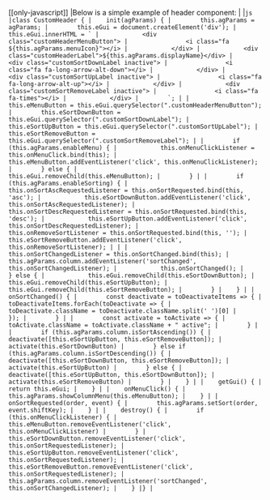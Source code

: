 [[only-javascript]]
|Below is a simple example of header component:
|
|```js
|class CustomHeader {
|    init(agParams) {
|        this.agParams = agParams;
|        this.eGui = document.createElement('div');
|        this.eGui.innerHTML = `
|            <div class="customHeaderMenuButton">
|                <i class="fa ${this.agParams.menuIcon}"></i>
|            </div>
|            <div class="customHeaderLabel">${this.agParams.displayName}</div>
|            <div class="customSortDownLabel inactive">
|                <i class="fa fa-long-arrow-alt-down"></i>
|            </div>
|            <div class="customSortUpLabel inactive">
|                <i class="fa fa-long-arrow-alt-up"></i>
|            </div>
|            <div class="customSortRemoveLabel inactive">
|                <i class="fa fa-times"></i>
|            </div>
|        `;
|
|        this.eMenuButton = this.eGui.querySelector(".customHeaderMenuButton");
|        this.eSortDownButton = this.eGui.querySelector(".customSortDownLabel");
|        this.eSortUpButton = this.eGui.querySelector(".customSortUpLabel");
|        this.eSortRemoveButton = this.eGui.querySelector(".customSortRemoveLabel");
|
|        if (this.agParams.enableMenu) {
|            this.onMenuClickListener = this.onMenuClick.bind(this);
|            this.eMenuButton.addEventListener('click', this.onMenuClickListener);
|        } else {
|            this.eGui.removeChild(this.eMenuButton);
|        }
|
|        if (this.agParams.enableSorting) {
|            this.onSortAscRequestedListener = this.onSortRequested.bind(this, 'asc');
|            this.eSortDownButton.addEventListener('click', this.onSortAscRequestedListener);
|            this.onSortDescRequestedListener = this.onSortRequested.bind(this, 'desc');
|            this.eSortUpButton.addEventListener('click', this.onSortDescRequestedListener);
|            this.onRemoveSortListener = this.onSortRequested.bind(this, '');
|            this.eSortRemoveButton.addEventListener('click', this.onRemoveSortListener);
|
|
|            this.onSortChangedListener = this.onSortChanged.bind(this);
|            this.agParams.column.addEventListener('sortChanged', this.onSortChangedListener);
|            this.onSortChanged();
|        } else {
|            this.eGui.removeChild(this.eSortDownButton);
|            this.eGui.removeChild(this.eSortUpButton);
|            this.eGui.removeChild(this.eSortRemoveButton);
|        }
|    }
|
|    onSortChanged() {
|        const deactivate = toDeactivateItems => {
|            toDeactivateItems.forEach(toDeactivate => {
|                toDeactivate.className = toDeactivate.className.split(' ')[0]
|            });
|        }
|
|        const activate = toActivate => {
|            toActivate.className = toActivate.className + " active";
|        }
|
|        if (this.agParams.column.isSortAscending()) {
|            deactivate([this.eSortUpButton, this.eSortRemoveButton]);
|            activate(this.eSortDownButton)
|        } else if (this.agParams.column.isSortDescending()) {
|            deactivate([this.eSortDownButton, this.eSortRemoveButton]);
|            activate(this.eSortUpButton)
|        } else {
|            deactivate([this.eSortUpButton, this.eSortDownButton]);
|            activate(this.eSortRemoveButton)
|        }
|    }
|
|    getGui() {
|        return this.eGui;
|    }
|
|    onMenuClick() {
|        this.agParams.showColumnMenu(this.eMenuButton);
|    }
|
|    onSortRequested(order, event) {
|        this.agParams.setSort(order, event.shiftKey);
|    }
|
|    destroy() {
|        if (this.onMenuClickListener) {
|            this.eMenuButton.removeEventListener('click', this.onMenuClickListener)
|        }
|        this.eSortDownButton.removeEventListener('click', this.onSortRequestedListener);
|        this.eSortUpButton.removeEventListener('click', this.onSortRequestedListener);
|        this.eSortRemoveButton.removeEventListener('click', this.onSortRequestedListener);
|        this.agParams.column.removeEventListener('sortChanged', this.onSortChangedListener);
|    }
|}
|```
